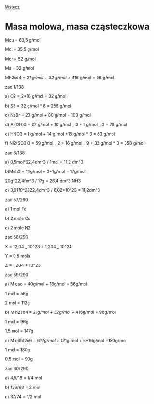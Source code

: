 [Wstecz](../chemia.md)

# Masa molowa, masa cząsteczkowa

Mcu = 63,5 g/mol

Mcl = 35,5 g/mol

Mcr = 52 g/mol

Ms = 32 g/mol

Mh2so4 = 2*1 g/mol + 32 g/mol + 4*16 g/mol = 98 g/mol

zad 1/138

a) O2 = 2\*16 g/mol = 32 g/mol

b) S8 = 32 g/mol \* 8 = 256 g/mol

c) NaBr = 23 g/mol + 80 g/mol = 103 g/mol

d) Al(OH)3 = 27 g/mol + 16 g/mol _ 3 + 1 g/mol _ 3 = 78 g/mol

e) HNO3 = 1 g/mol + 14 g/mol +16 g/mol \* 3 = 63 g/mol

f) Ni2(SO3)3 = 59 g/mol _ 2 + 16 g/mol _ 9 + 32 g/mol \* 3 = 358 g/mol

zad 3/138

a) 0,5mol\*22,4dm^3 / 1mol = 11,2 dm^3

b)Mnh3 = 14g/mol + 3\*1g/mol = 17g/mol

20g\*22,4fm^3 / 17g = 26,4 dm^3 NH3

c) 3,01*10^23*22,4dm^3 / 6,02\*10^23 = 11,2dm^3

zad 57/290

a) 1 mol Fe

b) 2 mole Cu

c) 2 mole N2

zad 58/290

X = 12,04 _ 10^23 = 1,204 _ 10^24

Y = 0,5 mola

Z = 1,204 \* 10^23

zad 59/290

a) M cao = 40g/mol + 16g/mol = 56g/mol

1 mol = 56g

2 mol = 112g

b) M h2so4 = 2*1g/mol + 32g/mol + 4*16g/mol = 96g/mol

1 mol = 96g

1,5 mol = 147g

c) M c6h12o6 = 6*12g/mol + 12*1g/mol + 6\*16g/mol =180g/mol

1 mol = 180g

0,5 mol = 90g

zad 60/290

a) 4,5/18 = 1/4 mol

b) 126/63 = 2 mol

c) 37/74 = 1/2 mol
